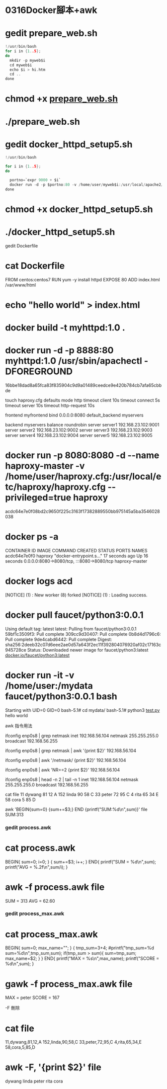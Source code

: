 # 0316Docker腳本+awk

# gedit prepare_web.sh

```c
!/usr/bin/bash
for i in {1..5};
do
  mkdir -p myweb$i
  cd myweb$i
  echo $i > hi.htm
  cd ..
done
```

# chmod +x [prepare_web.sh](http://prepare.sh/)
# ./prepare_web.sh

# gedit docker_httpd_setup5.sh

```c
!/usr/bin/bash

for i in {1..5};
do

  portno=`expr 9000 + $i`
  docker run -d -p $portno:80 -v /home/user/myweb$i:/usr/local/apache2/htdocs httpd
done
```

 # chmod +x docker_httpd_setup5.sh
 # ./docker_httpd_setup5.sh

gedit Dockerfile

 # cat Dockerfile
FROM centos:centos7
RUN yum -y install httpd
EXPOSE 80
ADD index.html /var/www/html

 # echo "hello world" > index.html
 # docker build -t myhttpd:1.0 .

 # docker run -d -p 8888:80 myhttpd:1.0 /usr/sbin/apachectl -DFOREGROUND
16bbe18dad8a65fca83f835904c9d9a01489ceedce9e420b784cb7afa65cbbde

 touch haproxy.cfg
defaults
mode http
timeout client 10s
timeout connect 5s
timeout server 10s
timeout http-request 10s

frontend myfrontend
  bind 0.0.0.0:8080
  default_backend myservers

backend myservers
  balance roundrobin
  server server1 192.168.23.102:9001
  server server2 192.168.23.102:9002
  server server3 192.168.23.102:9003
  server server4 192.168.23.102:9004
  server server5 192.168.23.102:9005

 # docker run -p 8080:8080 -d --name haproxy-master -v /home/user/haproxy.cfg:/usr/local/etc/haproxy/haproxy.cfg --privileged=true haproxy
acdc64e7e0f08bd2c9650f225c3163f17382889550bb975145a5ba3546028038
 # docker ps -a
CONTAINER ID   IMAGE     COMMAND                  CREATED          STATUS          PORTS                                       NAMES
acdc64e7e0f0   haproxy   "docker-entrypoint.s…"   17 seconds ago   Up 16 seconds   0.0.0.0:8080->8080/tcp, :::8080->8080/tcp   haproxy-master

 # docker logs acd
[NOTICE]   (1) : New worker (8) forked
[NOTICE]   (1) : Loading success.

### 

 # docker pull faucet/python3:0.0.1
Using default tag: latest
latest: Pulling from faucet/python3:0.0.1
59bf1c3509f3: Pull complete
309cc9d30407: Pull complete
0b8d4d1796c6: Pull complete
9de4cabd6442: Pull complete
Digest: sha256:2deeb32c07d6eee2ae0d57a643f2ec11f392804076920af02c17163c945728ce
Status: Downloaded newer image for faucet/python3:latest
[docker.io/faucet/python3:latest](http://docker.io/faucet/python3:latest)
 # docker run -it -v /home/user:/mydata faucet/python3:0.0.1 bash
Starting with UID=0 GID=0
bash-5.1# cd mydata/
bash-5.1# python3 [test.py](http://test.py/)
hello world

awk 指令用法

 ifconfig enp0s8 | grep netmask
inet 192.168.56.104  netmask 255.255.255.0  broadcast 192.168.56.255

 ifconfig enp0s8 | grep netmask | awk '{print $2}'
192.168.56.104

 ifconfig enp0s8 | awk '/netmask/ {print $2}'
192.168.56.104

 ifconfig enp0s8 | awk 'NR==2 {print $2}'
192.168.56.104

 ifconfig enp0s8 | head -n 2 | tail -n 1
inet 192.168.56.104  netmask 255.255.255.0  broadcast 192.168.56.255

 cat file
11 dywang 81 12 A
152 linda 90 58 C
33 peter 72 95 C
4 rita 65 34 E
58 cora 5 85 D

 awk 'BEGIN{sum=0} {sum+=$3;} END {printf("SUM:%d\n",sum)}' file
SUM:313

### gedit process.awk

 # cat process.awk
BEGIN{
sum=0;
i=0;
}
{
sum+=$3;
i++;
}
END{
printf("SUM = %d\n",sum);
printf("AVG = %.2f\n",sum/i);
}
 # awk -f process.awk file
SUM = 313
AVG = 62.60

### gedit process_max.awk

# cat process_max.awk
BEGIN{
sum=0;
max_name="";
}
{
tmp_sum=$3+$4;
#printf("tmp_sum=%d sum=%d\n",tmp_sum,sum);
if(tmp_sum > sum){
sum=tmp_sum;
max_name=$2;
}
}
END{
printf("MAX = %s\n",max_name);
printf("SCORE = %d\n",sum);
}
 # gawk -f process_max.awk file
MAX = peter
SCORE = 167

-F 刪除

 # cat file
11,dywang,81,12,A
152,linda,90,58,C
33,peter,72,95,C
4,rita,65,34,E
58,cora,5,85,D

 # awk -F, '{print $2}' file
dywang
linda
peter
rita
cora